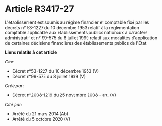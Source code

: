 # Article R3417-27

L'établissement est soumis au régime financier et comptable fixé par les décrets n° 53-1227 du 10 décembre 1953 relatif à la
réglementation comptable applicable aux établissements publics nationaux à caractère administratif et n° 99-575 du 8 juillet
1999 relatif aux modalités d'application de certaines décisions financières des établissements publics de l'Etat.

**Liens relatifs à cet article**

_Cite_:

  - Décret n°53-1227 du 10 décembre 1953 (V)
  - Décret n°99-575 du 8 juillet 1999 (V)

_Créé par_:

  - Décret n°2008-1219 du 25 novembre 2008 - art. (V)

_Cité par_:

  - Arrêté du 21 mars 2014 (Ab)
  - Arrêté du 5 octobre 2020 (V)
